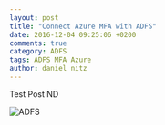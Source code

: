 ```yaml
---
layout: post
title: "Connect Azure MFA with ADFS"
date: 2016-12-04 09:25:06 +0200
comments: true
category: ADFS
tags: ADFS MFA Azure
author: daniel nitz
---
```


Test Post ND

![ADFS](https://ntsystems.it/assets/2016/20161204-ADFS-MFA.png)
